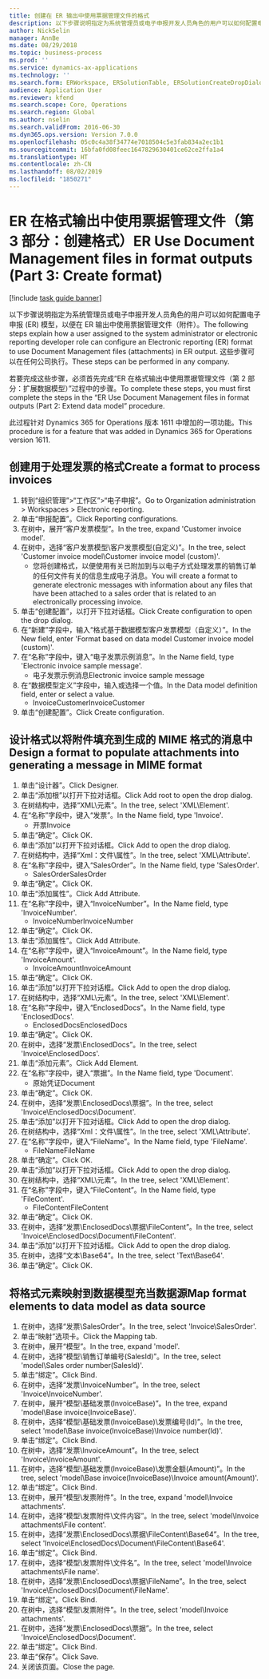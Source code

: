 ```yaml
---
title: 创建在 ER 输出中使用票据管理文件的格式
description: 以下步骤说明指定为系统管理员或电子申报开发人员角色的用户可以如何配置电子申报模型，以便在 ER 输出中使用票据管理文件。
author: NickSelin
manager: AnnBe
ms.date: 08/29/2018
ms.topic: business-process
ms.prod: ''
ms.service: dynamics-ax-applications
ms.technology: ''
ms.search.form: ERWorkspace, ERSolutionTable, ERSolutionCreateDropDialog, EROperationDesigner, ERComponentTypeDropDialog
audience: Application User
ms.reviewer: kfend
ms.search.scope: Core, Operations
ms.search.region: Global
ms.author: nselin
ms.search.validFrom: 2016-06-30
ms.dyn365.ops.version: Version 7.0.0
ms.openlocfilehash: 05c0c4a38f34774e7018504c5e3fab834a2ec1b1
ms.sourcegitcommit: 16bfa0fd08feec1647829630401ce62ce2ffa1a4
ms.translationtype: HT
ms.contentlocale: zh-CN
ms.lasthandoff: 08/02/2019
ms.locfileid: "1850271"
---
```

# <a name="er-use-document-management-files-in-format-outputs-part-3-create-format"></a><span data-ttu-id="d8b95-103">ER 在格式输出中使用票据管理文件（第 3 部分：创建格式）</span><span class="sxs-lookup"><span data-stu-id="d8b95-103">ER Use Document Management files in format outputs (Part 3: Create format)</span></span>

[!include [task guide banner](../../includes/task-guide-banner.md)]

<span data-ttu-id="d8b95-104">以下步骤说明指定为系统管理员或电子申报开发人员角色的用户可以如何配置电子申报 (ER) 模型，以便在 ER 输出中使用票据管理文件（附件）。</span><span class="sxs-lookup"><span data-stu-id="d8b95-104">The following steps explain how a user assigned to the system administrator or electronic reporting developer role can configure an Electronic reporting (ER) format to use Document Management files (attachments) in ER output.</span></span> <span data-ttu-id="d8b95-105">这些步骤可以在任何公司执行。</span><span class="sxs-lookup"><span data-stu-id="d8b95-105">These steps can be performed in any company.</span></span>

<span data-ttu-id="d8b95-106">若要完成这些步骤，必须首先完成“ER 在格式输出中使用票据管理文件（第 2 部分：扩展数据模型）”过程中的步骤。</span><span class="sxs-lookup"><span data-stu-id="d8b95-106">To complete these steps, you must first complete the steps in the “ER Use Document Management files in format outputs (Part 2: Extend data model” procedure.</span></span>

<span data-ttu-id="d8b95-107">此过程针对 Dynamics 365 for Operations 版本 1611 中增加的一项功能。</span><span class="sxs-lookup"><span data-stu-id="d8b95-107">This procedure is for a feature that was added in Dynamics 365 for Operations version 1611.</span></span>


## <a name="create-a-format-to-process-invoices"></a><span data-ttu-id="d8b95-108">创建用于处理发票的格式</span><span class="sxs-lookup"><span data-stu-id="d8b95-108">Create a format to process invoices</span></span>
1. <span data-ttu-id="d8b95-109">转到“组织管理”>“工作区”>“电子申报”。</span><span class="sxs-lookup"><span data-stu-id="d8b95-109">Go to Organization administration > Workspaces > Electronic reporting.</span></span>
2. <span data-ttu-id="d8b95-110">单击“申报配置”。</span><span class="sxs-lookup"><span data-stu-id="d8b95-110">Click Reporting configurations.</span></span>
3. <span data-ttu-id="d8b95-111">在树中，展开“客户发票模型”。</span><span class="sxs-lookup"><span data-stu-id="d8b95-111">In the tree, expand 'Customer invoice model'.</span></span>
4. <span data-ttu-id="d8b95-112">在树中，选择“客户发票模型\客户发票模型(自定义)”。</span><span class="sxs-lookup"><span data-stu-id="d8b95-112">In the tree, select 'Customer invoice model\Customer invoice model (custom)'.</span></span>
    * <span data-ttu-id="d8b95-113">您将创建格式，以便使用有关已附加到与以电子方式处理发票的销售订单的任何文件有关的信息生成电子消息。</span><span class="sxs-lookup"><span data-stu-id="d8b95-113">You will create a format to generate electronic messages with information about any files that have been attached to a sales order that is related to an electronically processing invoice.</span></span>  
5. <span data-ttu-id="d8b95-114">单击“创建配置”，以打开下拉对话框。</span><span class="sxs-lookup"><span data-stu-id="d8b95-114">Click Create configuration to open the drop dialog.</span></span>
6. <span data-ttu-id="d8b95-115">在“新建”字段中，输入“格式基于数据模型客户发票模型（自定义）”。</span><span class="sxs-lookup"><span data-stu-id="d8b95-115">In the New field, enter 'Format based on data model Customer invoice model (custom)'.</span></span>
7. <span data-ttu-id="d8b95-116">在“名称”字段中，键入“电子发票示例消息”。</span><span class="sxs-lookup"><span data-stu-id="d8b95-116">In the Name field, type 'Electronic invoice sample message'.</span></span>
    * <span data-ttu-id="d8b95-117">电子发票示例消息</span><span class="sxs-lookup"><span data-stu-id="d8b95-117">Electronic invoice sample message</span></span>  
8. <span data-ttu-id="d8b95-118">在“数据模型定义”字段中，输入或选择一个值。</span><span class="sxs-lookup"><span data-stu-id="d8b95-118">In the Data model definition field, enter or select a value.</span></span>
    * <span data-ttu-id="d8b95-119">InvoiceCustomer</span><span class="sxs-lookup"><span data-stu-id="d8b95-119">InvoiceCustomer</span></span>  
9. <span data-ttu-id="d8b95-120">单击“创建配置”。</span><span class="sxs-lookup"><span data-stu-id="d8b95-120">Click Create configuration.</span></span>

## <a name="design-a-format-to-populate-attachments-into-generating-a-message-in-mime-format"></a><span data-ttu-id="d8b95-121">设计格式以将附件填充到生成的 MIME 格式的消息中</span><span class="sxs-lookup"><span data-stu-id="d8b95-121">Design a format to populate attachments into generating a message in MIME format</span></span>
1. <span data-ttu-id="d8b95-122">单击“设计器”。</span><span class="sxs-lookup"><span data-stu-id="d8b95-122">Click Designer.</span></span>
2. <span data-ttu-id="d8b95-123">单击“添加根”以打开下拉对话框。</span><span class="sxs-lookup"><span data-stu-id="d8b95-123">Click Add root to open the drop dialog.</span></span>
3. <span data-ttu-id="d8b95-124">在树结构中，选择“XML\元素”。</span><span class="sxs-lookup"><span data-stu-id="d8b95-124">In the tree, select 'XML\Element'.</span></span>
4. <span data-ttu-id="d8b95-125">在“名称”字段中，键入“发票”。</span><span class="sxs-lookup"><span data-stu-id="d8b95-125">In the Name field, type 'Invoice'.</span></span>
    * <span data-ttu-id="d8b95-126">开票</span><span class="sxs-lookup"><span data-stu-id="d8b95-126">Invoice</span></span>  
5. <span data-ttu-id="d8b95-127">单击“确定”。</span><span class="sxs-lookup"><span data-stu-id="d8b95-127">Click OK.</span></span>
6. <span data-ttu-id="d8b95-128">单击“添加”以打开下拉对话框。</span><span class="sxs-lookup"><span data-stu-id="d8b95-128">Click Add to open the drop dialog.</span></span>
7. <span data-ttu-id="d8b95-129">在树结构中，选择“Xml：文件\属性”。</span><span class="sxs-lookup"><span data-stu-id="d8b95-129">In the tree, select 'XML\Attribute'.</span></span>
8. <span data-ttu-id="d8b95-130">在“名称”字段中，键入“SalesOrder”。</span><span class="sxs-lookup"><span data-stu-id="d8b95-130">In the Name field, type 'SalesOrder'.</span></span>
    * <span data-ttu-id="d8b95-131">SalesOrder</span><span class="sxs-lookup"><span data-stu-id="d8b95-131">SalesOrder</span></span>  
9. <span data-ttu-id="d8b95-132">单击“确定”。</span><span class="sxs-lookup"><span data-stu-id="d8b95-132">Click OK.</span></span>
10. <span data-ttu-id="d8b95-133">单击“添加属性”。</span><span class="sxs-lookup"><span data-stu-id="d8b95-133">Click Add Attribute.</span></span>
11. <span data-ttu-id="d8b95-134">在“名称”字段中，键入“InvoiceNumber”。</span><span class="sxs-lookup"><span data-stu-id="d8b95-134">In the Name field, type 'InvoiceNumber'.</span></span>
    * <span data-ttu-id="d8b95-135">InvoiceNumber</span><span class="sxs-lookup"><span data-stu-id="d8b95-135">InvoiceNumber</span></span>  
12. <span data-ttu-id="d8b95-136">单击“确定”。</span><span class="sxs-lookup"><span data-stu-id="d8b95-136">Click OK.</span></span>
13. <span data-ttu-id="d8b95-137">单击“添加属性”。</span><span class="sxs-lookup"><span data-stu-id="d8b95-137">Click Add Attribute.</span></span>
14. <span data-ttu-id="d8b95-138">在“名称”字段中，键入“InvoiceAmount”。</span><span class="sxs-lookup"><span data-stu-id="d8b95-138">In the Name field, type 'InvoiceAmount'.</span></span>
    * <span data-ttu-id="d8b95-139">InvoiceAmount</span><span class="sxs-lookup"><span data-stu-id="d8b95-139">InvoiceAmount</span></span>  
15. <span data-ttu-id="d8b95-140">单击“确定”。</span><span class="sxs-lookup"><span data-stu-id="d8b95-140">Click OK.</span></span>
16. <span data-ttu-id="d8b95-141">单击“添加”以打开下拉对话框。</span><span class="sxs-lookup"><span data-stu-id="d8b95-141">Click Add to open the drop dialog.</span></span>
17. <span data-ttu-id="d8b95-142">在树结构中，选择“XML\元素”。</span><span class="sxs-lookup"><span data-stu-id="d8b95-142">In the tree, select 'XML\Element'.</span></span>
18. <span data-ttu-id="d8b95-143">在“名称”字段中，键入“EnclosedDocs”。</span><span class="sxs-lookup"><span data-stu-id="d8b95-143">In the Name field, type 'EnclosedDocs'.</span></span>
    * <span data-ttu-id="d8b95-144">EnclosedDocs</span><span class="sxs-lookup"><span data-stu-id="d8b95-144">EnclosedDocs</span></span>  
19. <span data-ttu-id="d8b95-145">单击“确定”。</span><span class="sxs-lookup"><span data-stu-id="d8b95-145">Click OK.</span></span>
20. <span data-ttu-id="d8b95-146">在树中，选择“发票\EnclosedDocs”。</span><span class="sxs-lookup"><span data-stu-id="d8b95-146">In the tree, select 'Invoice\EnclosedDocs'.</span></span>
21. <span data-ttu-id="d8b95-147">单击“添加元素”。</span><span class="sxs-lookup"><span data-stu-id="d8b95-147">Click Add Element.</span></span>
22. <span data-ttu-id="d8b95-148">在“名称”字段中，键入“票据”。</span><span class="sxs-lookup"><span data-stu-id="d8b95-148">In the Name field, type 'Document'.</span></span>
    * <span data-ttu-id="d8b95-149">原始凭证</span><span class="sxs-lookup"><span data-stu-id="d8b95-149">Document</span></span>  
23. <span data-ttu-id="d8b95-150">单击“确定”。</span><span class="sxs-lookup"><span data-stu-id="d8b95-150">Click OK.</span></span>
24. <span data-ttu-id="d8b95-151">在树中，选择“发票\EnclosedDocs\票据”。</span><span class="sxs-lookup"><span data-stu-id="d8b95-151">In the tree, select 'Invoice\EnclosedDocs\Document'.</span></span>
25. <span data-ttu-id="d8b95-152">单击“添加”以打开下拉对话框。</span><span class="sxs-lookup"><span data-stu-id="d8b95-152">Click Add to open the drop dialog.</span></span>
26. <span data-ttu-id="d8b95-153">在树结构中，选择“Xml：文件\属性”。</span><span class="sxs-lookup"><span data-stu-id="d8b95-153">In the tree, select 'XML\Attribute'.</span></span>
27. <span data-ttu-id="d8b95-154">在“名称”字段中，键入“FileName”。</span><span class="sxs-lookup"><span data-stu-id="d8b95-154">In the Name field, type 'FileName'.</span></span>
    * <span data-ttu-id="d8b95-155">FileName</span><span class="sxs-lookup"><span data-stu-id="d8b95-155">FileName</span></span>  
28. <span data-ttu-id="d8b95-156">单击“确定”。</span><span class="sxs-lookup"><span data-stu-id="d8b95-156">Click OK.</span></span>
29. <span data-ttu-id="d8b95-157">单击“添加”以打开下拉对话框。</span><span class="sxs-lookup"><span data-stu-id="d8b95-157">Click Add to open the drop dialog.</span></span>
30. <span data-ttu-id="d8b95-158">在树结构中，选择“XML\元素”。</span><span class="sxs-lookup"><span data-stu-id="d8b95-158">In the tree, select 'XML\Element'.</span></span>
31. <span data-ttu-id="d8b95-159">在“名称”字段中，键入“FileContent”。</span><span class="sxs-lookup"><span data-stu-id="d8b95-159">In the Name field, type 'FileContent'.</span></span>
    * <span data-ttu-id="d8b95-160">FileContent</span><span class="sxs-lookup"><span data-stu-id="d8b95-160">FileContent</span></span>  
32. <span data-ttu-id="d8b95-161">单击“确定”。</span><span class="sxs-lookup"><span data-stu-id="d8b95-161">Click OK.</span></span>
33. <span data-ttu-id="d8b95-162">在树中，选择“发票\EnclosedDocs\票据\FileContent”。</span><span class="sxs-lookup"><span data-stu-id="d8b95-162">In the tree, select 'Invoice\EnclosedDocs\Document\FileContent'.</span></span>
34. <span data-ttu-id="d8b95-163">单击“添加”以打开下拉对话框。</span><span class="sxs-lookup"><span data-stu-id="d8b95-163">Click Add to open the drop dialog.</span></span>
35. <span data-ttu-id="d8b95-164">在树中，选择“文本\Base64”。</span><span class="sxs-lookup"><span data-stu-id="d8b95-164">In the tree, select 'Text\Base64'.</span></span>
36. <span data-ttu-id="d8b95-165">单击“确定”。</span><span class="sxs-lookup"><span data-stu-id="d8b95-165">Click OK.</span></span>

## <a name="map-format-elements-to-data-model-as-data-source"></a><span data-ttu-id="d8b95-166">将格式元素映射到数据模型充当数据源</span><span class="sxs-lookup"><span data-stu-id="d8b95-166">Map format elements to data model as data source</span></span>
1. <span data-ttu-id="d8b95-167">在树中，选择“发票\SalesOrder”。</span><span class="sxs-lookup"><span data-stu-id="d8b95-167">In the tree, select 'Invoice\SalesOrder'.</span></span>
2. <span data-ttu-id="d8b95-168">单击“映射”选项卡。</span><span class="sxs-lookup"><span data-stu-id="d8b95-168">Click the Mapping tab.</span></span>
3. <span data-ttu-id="d8b95-169">在树中，展开“模型”。</span><span class="sxs-lookup"><span data-stu-id="d8b95-169">In the tree, expand 'model'.</span></span>
4. <span data-ttu-id="d8b95-170">在树中，选择“模型\销售订单编号(SalesId)”。</span><span class="sxs-lookup"><span data-stu-id="d8b95-170">In the tree, select 'model\Sales order number(SalesId)'.</span></span>
5. <span data-ttu-id="d8b95-171">单击“绑定”。</span><span class="sxs-lookup"><span data-stu-id="d8b95-171">Click Bind.</span></span>
6. <span data-ttu-id="d8b95-172">在树中，选择“发票\InvoiceNumber”。</span><span class="sxs-lookup"><span data-stu-id="d8b95-172">In the tree, select 'Invoice\InvoiceNumber'.</span></span>
7. <span data-ttu-id="d8b95-173">在树中，展开“模型\基础发票(InvoiceBase)”。</span><span class="sxs-lookup"><span data-stu-id="d8b95-173">In the tree, expand 'model\Base invoice(InvoiceBase)'.</span></span>
8. <span data-ttu-id="d8b95-174">在树中，选择“模型\基础发票(InvoiceBase)\发票编号(Id)”。</span><span class="sxs-lookup"><span data-stu-id="d8b95-174">In the tree, select 'model\Base invoice(InvoiceBase)\Invoice number(Id)'.</span></span>
9. <span data-ttu-id="d8b95-175">单击“绑定”。</span><span class="sxs-lookup"><span data-stu-id="d8b95-175">Click Bind.</span></span>
10. <span data-ttu-id="d8b95-176">在树中，选择“发票\InvoiceAmount”。</span><span class="sxs-lookup"><span data-stu-id="d8b95-176">In the tree, select 'Invoice\InvoiceAmount'.</span></span>
11. <span data-ttu-id="d8b95-177">在树中，选择“模型\基础发票(InvoiceBase)\发票金额(Amount)”。</span><span class="sxs-lookup"><span data-stu-id="d8b95-177">In the tree, select 'model\Base invoice(InvoiceBase)\Invoice amount(Amount)'.</span></span>
12. <span data-ttu-id="d8b95-178">单击“绑定”。</span><span class="sxs-lookup"><span data-stu-id="d8b95-178">Click Bind.</span></span>
13. <span data-ttu-id="d8b95-179">在树中，展开“模型\发票附件”。</span><span class="sxs-lookup"><span data-stu-id="d8b95-179">In the tree, expand 'model\Invoice attachments'.</span></span>
14. <span data-ttu-id="d8b95-180">在树中，选择“模型\发票附件\文件内容”。</span><span class="sxs-lookup"><span data-stu-id="d8b95-180">In the tree, select 'model\Invoice attachments\File content'.</span></span>
15. <span data-ttu-id="d8b95-181">在树中，选择“发票\EnclosedDocs\票据\FileContent\Base64”。</span><span class="sxs-lookup"><span data-stu-id="d8b95-181">In the tree, select 'Invoice\EnclosedDocs\Document\FileContent\Base64'.</span></span>
16. <span data-ttu-id="d8b95-182">单击“绑定”。</span><span class="sxs-lookup"><span data-stu-id="d8b95-182">Click Bind.</span></span>
17. <span data-ttu-id="d8b95-183">在树中，选择“模型\发票附件\文件名”。</span><span class="sxs-lookup"><span data-stu-id="d8b95-183">In the tree, select 'model\Invoice attachments\File name'.</span></span>
18. <span data-ttu-id="d8b95-184">在树中，选择“发票\EnclosedDocs\票据\FileName”。</span><span class="sxs-lookup"><span data-stu-id="d8b95-184">In the tree, select 'Invoice\EnclosedDocs\Document\FileName'.</span></span>
19. <span data-ttu-id="d8b95-185">单击“绑定”。</span><span class="sxs-lookup"><span data-stu-id="d8b95-185">Click Bind.</span></span>
20. <span data-ttu-id="d8b95-186">在树中，选择“模型\发票附件”。</span><span class="sxs-lookup"><span data-stu-id="d8b95-186">In the tree, select 'model\Invoice attachments'.</span></span>
21. <span data-ttu-id="d8b95-187">在树中，选择“发票\EnclosedDocs\票据”。</span><span class="sxs-lookup"><span data-stu-id="d8b95-187">In the tree, select 'Invoice\EnclosedDocs\Document'.</span></span>
22. <span data-ttu-id="d8b95-188">单击“绑定”。</span><span class="sxs-lookup"><span data-stu-id="d8b95-188">Click Bind.</span></span>
23. <span data-ttu-id="d8b95-189">单击“保存”。</span><span class="sxs-lookup"><span data-stu-id="d8b95-189">Click Save.</span></span>
24. <span data-ttu-id="d8b95-190">关闭该页面。</span><span class="sxs-lookup"><span data-stu-id="d8b95-190">Close the page.</span></span>

